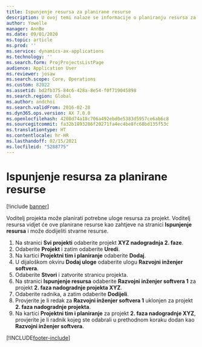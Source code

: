 ```yaml
---
title: Ispunjenje resursa za planirane resurse
description: U ovoj temi nalaze se informacije o planiranju resursa za projekt.
author: Yowelle
manager: AnnBe
ms.date: 09/01/2020
ms.topic: article
ms.prod: ''
ms.service: dynamics-ax-applications
ms.technology: ''
ms.search.form: ProjProjectsListPage
audience: Application User
ms.reviewer: josaw
ms.search.scope: Core, Operations
ms.custom: 82022
ms.assetid: bd2fb375-84c6-428a-8e54-f0f719045898
ms.search.region: Global
ms.author: andchoi
ms.search.validFrom: 2016-02-28
ms.dyn365.ops.version: AX 7.0.0
ms.openlocfilehash: 4200d74a18c706a492ebd0e5383d5957ce6ab6c8
ms.sourcegitcommit: fa32b1893286f20271fa4ec4be8fc68bd135f53c
ms.translationtype: HT
ms.contentlocale: hr-HR
ms.lasthandoff: 02/15/2021
ms.locfileid: "5288775"
---
```

# <a name="resource-fulfillment-for-planned-resources"></a>Ispunjenje resursa za planirane resurse

[!include [banner](../includes/banner.md)]

Voditelj projekta može planirati potrebne uloge resursa za projekt. Voditelj resursa vidjet će ove planirane resurse kao zahtjeve na stranici **Ispunjenje resursa** i može dodijeliti stvarne resurse.

1. Na stranici **Svi projekti** odaberite projekt **XYZ nadogradnja 2. faze**.
2. Odaberite **Projekt** i zatim odaberite **Uredi**.
3. Na kartici **Projektni tim i planiranje** odaberite **Dodaj**.
4. U dijaloškom okviru **Dodaj uloge** odaberite ulogu **Razvojni inženjer softvera**.
5. Odaberite **Stvori** i zatvorite stranicu projekta.
6. Na stranici **Ispunjenje resursa** odaberite **Razvojni inženjer softvera 1** za projekt **2. faza nadogradnje projekta XYZ**.
7. Odaberite radnika, a zatim odaberite **Dodijeli**.
8. Provjerite je li redak za **Razvojni inženjer softvera 1** uklonjen za projekt **2. faza nadogradnje projekta**.
9. Na kartici **Projektni tim i planiranje** za projekt **2. faza nadogradnje XYZ**, provjerite je li radnik kojeg ste odabrali u prethodnom koraku dodan kao **Razvojni inženjer softvera**.


[!INCLUDE[footer-include](../includes/footer-banner.md)]
